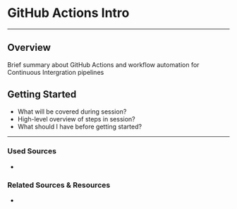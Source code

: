 # GitHub Actions Intro
---
## Overview
Brief summary about GitHub Actions and workflow automation for Continuous Intergration pipelines
## Getting Started
- What will be covered during session?
- High-level overview of steps in session?
- What should I have before getting started?

---
### Used Sources
-
### Related Sources & Resources
-

